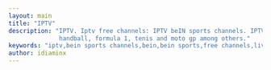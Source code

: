```yaml
---
layout: main
title: "IPTV"
description: "IPTV. Iptv free channels: IPTV beIN sports channels. IPTV ryska match! kanalerna. Bein Sports are sports channels that send live sports events such football, basketball,
              handball, formula 1, tenis and moto gp among others."
keywords: "iptv,bein sports channels,bein,bein sports,free channels,live sport,bein sports live."
author: idiaminx
---
```

<html>
	<body>
	</body>
</html>